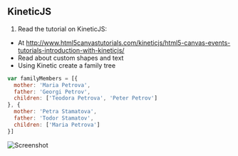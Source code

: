 ## KineticJS

1. Read the tutorial on KineticJS:
  * At http://www.html5canvastutorials.com/kineticjs/html5-canvas-events-tutorials-introduction-with-kineticjs/ 
  * Read about custom shapes and text
* Using Kinetic create a family tree

```js
var familyMembers = [{
  mother: 'Maria Petrova',
  father: 'Georgi Petrov',
  children: ['Teodora Petrova', 'Peter Petrov']
}, {
  mother: 'Petra Stamatova',
  father: 'Todor Stamatov',
  children: ['Maria Petrova']
}] 

```

![Screenshot](https://raw.githubusercontent.com/flextry/Telerik-Academy/master/Web%20Design%20&%20Development/4.%20JavaScript%20UI%20&%20DOM/03.%20KineticJS/family-tree.png)
